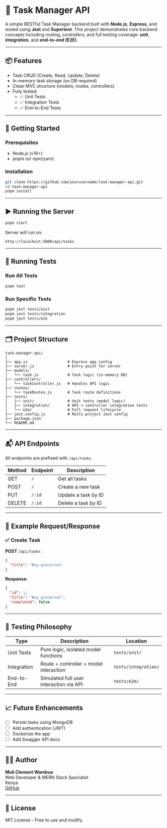 
# 📝 Task Manager API

A simple RESTful Task Manager backend built with **Node.js**, **Express**, and tested using **Jest** and **Supertest**. This project demonstrates core backend concepts including routing, controllers, and full testing coverage: **unit**, **integration**, and **end-to-end (E2E)**.

---

## 📦 Features

- Task CRUD (Create, Read, Update, Delete)
- In-memory task storage (no DB required)
- Clean MVC structure (models, routes, controllers)
- Fully tested:
  - ✅ Unit Tests
  - ✅ Integration Tests
  - ✅ End-to-End Tests

---

## 🚀 Getting Started

### Prerequisites

- Node.js (v16+)
- pnpm (or npm/yarn)

### Installation

```bash
git clone https://github.com/yourusername/task-manager-api.git
cd task-manager-api
pnpm install
```

---

## ▶️ Running the Server

```bash
pnpm start
```

Server will run on:

```
http://localhost:5000/api/tasks
```

---

## 🧪 Running Tests

### Run All Tests

```bash
pnpm test
```

### Run Specific Tests

```bash
pnpm jest tests/unit
pnpm jest tests/integration
pnpm jest tests/e2e
```

---

## 🗂 Project Structure

```
task-manager-api/
│
├── app.js                  # Express app config
├── server.js               # Entry point for server
├── models/
│   └── task.js             # Task logic (in-memory DB)
├── controllers/
│   └── taskController.js   # Handles API logic
├── routes/
│   └── taskRoutes.js       # Task route definitions
├── tests/
│   ├── unit/               # Unit tests (model logic)
│   ├── integration/        # API + controller integration tests
│   └── e2e/                # Full request lifecycle
├── jest.config.js          # Multi-project Jest config
├── package.json
└── README.md
```

---

## 📬 API Endpoints

All endpoints are prefixed with `/api/tasks`

| Method | Endpoint         | Description            |
|--------|------------------|------------------------|
| GET    | `/`              | Get all tasks          |
| POST   | `/`              | Create a new task      |
| PUT    | `/:id`           | Update a task by ID    |
| DELETE | `/:id`           | Delete a task by ID    |

---

## 📖 Example Request/Response

### ✅ Create Task

**POST** `/api/tasks`

```json
{
  "title": "Buy groceries"
}
```

**Response:**
```json
{
  "id": 1,
  "title": "Buy groceries",
  "completed": false
}
```

---

## 🧪 Testing Philosophy

| Type           | Description                                      | Location               |
|----------------|--------------------------------------------------|------------------------|
| Unit Tests     | Pure logic, isolated model functions             | `tests/unit/`          |
| Integration    | Route + controller + model interaction           | `tests/integration/`   |
| End-to-End     | Simulated full user interaction via API          | `tests/e2e/`           |

---

## 📈 Future Enhancements

- [ ] Persist tasks using MongoDB
- [ ] Add authentication (JWT)
- [ ] Dockerize the app
- [ ] Add Swagger API docs

---

## 👨‍💻 Author

**Muli Clement Wambua**  
Web Developer & MERN Stack Specialist  
Kenya  
[GitHub](https://github.com/Clementwa0)

---

## 📄 License

MIT License – Free to use and modify.

